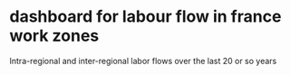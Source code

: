 # dashboard for labour flow in france work zones
 Intra-regional and inter-regional labor flows over the last 20 or so years
